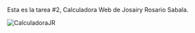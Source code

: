 Esta es la tarea #2, Calculadora Web de Josairy Rosario Sabala.

![CalculadoraJR](https://github.com/user-attachments/assets/c171f8ba-81eb-4070-a900-85e3dba610d1)
